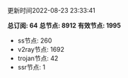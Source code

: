 更新时间2022-08-23 23:33:41

**总订阅: 64**
**总节点: 8912**
**有效节点: 1995**
- ss节点: 260
- v2ray节点: 1692
- trojan节点: 42
- ssr节点: 1
